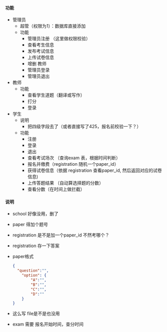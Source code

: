 #### 功能

- 管理员 
  - 超管（权限为1）：数据库直接添加
  - 功能
    - 管理员注册 （这里做权限校验）
    - 查看考生信息
    - 发布考试信息
    - 上传试卷信息
    - 增删 教师
    - 管理员登录
    - 管理员退出
- 教师
  - 功能
    - 查看学生道题（翻译或写作）
    - 打分
    - 登录
- 学生
  - 说明
    - 把四级字段去了（或者直接写了425，报名前校验一下？）
  - 功能
    - 注册
    - 登录
    - 退出
    - 查看考试场次 （查询exam 表，根据时间判断）
    - 报名并缴费（registration 随机一个paper_id）
    - 获得试卷信息（依据 registration 查看paper_id, 然后返回对应的试卷信息)
    - 上传答题结果 （自动算选择题的分数）
    - 查看分数（在时间上做拦截）

#### 说明

- school 好像没用，删了
- paper 得加个题号

- registration 是不是加一个paper_id 不然考哪个？

- registration 存一下答案

- paper格式

  ```json
  {
  	"question":"",
      "option": {
          "A":"",
          "B":"",
          "C":"",
          "D":""
      }
  }
  ```

- 这么写 file是不是也没用

- exam 需要 报名开始时间，查分时间

  

